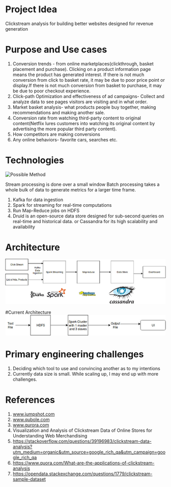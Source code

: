 # Project Idea
Clickstream analysis for building better websites designed for revenue generation

# Purpose and Use cases
1) Conversion trends - from online marketplaces(clickthrough, basket placement and purchase). Clicking on a product information page means the product has generated interest. If there is not much conversion from click to basket rate, it may be due to poor price point or display.If there is not much conversion from basket to purchase, it may be due to poor checkout experience.
2) Click-path Optimization and effectiveness of ad campaigns- Collect and analyze data to see pages visitors are visiting and in what order.
3) Market basket analysis- what products people buy together, making recommendations and making another sale.
4) Conversion rate from watching third-party content to original content(Netflix lures customers into watching its original content by advertising the more popular third party content).
5) How competitors are making conversions
6) Any online behaviors- favorite cars, searches etc.

# Technologies
![Possible Method](https://qph.fs.quoracdn.net/main-qimg-f6a9510d1b187e8d599124d437fee129-c)

Stream processing is done over a small window
Batch processing takes a whole bulk of data to generate metrics for a larger time frame.

1) Kafka for data ingestion
2) Spark for streaming for real-time computations
3) Run Map-Reduce jobs on HDFS
4) Druid is an open-source data store designed for sub-second queries on real-time and historical data.
 or Cassandra for its high scalability and availability

# Architecture
![Architecture](architecture.jpeg)

#Current Architecture
![CurrentArchitecture](currentarchitecture.jpg)

# Primary engineering challenges
1) Deciding which tool to use and convincing another as to my intentions
2) Currently data size is small. While scaling up, I may end up with more challenges.



# References
1) www.jumpshot.com
2) www.qubole.com
3) www.qurora.com
4) Visualization and Analysis of Clickstream Data of Online Stores for Understanding Web Merchandising
5) https://stackoverflow.com/questions/39196983/clickstream-data-analysis?utm_medium=organic&utm_source=google_rich_qa&utm_campaign=google_rich_qa
6) https://www.quora.com/What-are-the-applications-of-clickstream-analysis
7) https://opendata.stackexchange.com/questions/1779/clickstream-sample-dataset
